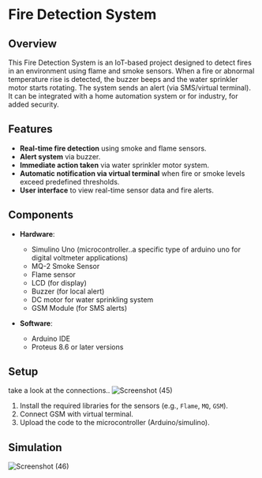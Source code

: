 # Fire Detection System 

## Overview

This Fire Detection System is an IoT-based project designed to detect fires in an environment using flame and smoke sensors. When a fire or abnormal temperature rise is detected, the buzzer beeps and the water sprinkler motor starts rotating. The system sends an alert (via SMS/virtual terminal). It can be integrated with a home automation system or for industry, for added security.

## Features

- **Real-time fire detection** using smoke and flame sensors.
- **Alert system** via buzzer.
- **Immediate action taken** via water sprinkler motor system.
- **Automatic notification via virtual terminal** when fire or smoke levels exceed predefined thresholds.
- **User interface** to view real-time sensor data and fire alerts.

## Components

- **Hardware**:
  - Simulino Uno (microcontroller..a specific type of arduino uno for digital voltmeter applications)
  - MQ-2 Smoke Sensor
  - Flame sensor
  - LCD (for display)
  - Buzzer (for local alert)
  - DC motor for water sprinkling system
  - GSM Module (for SMS alerts)

- **Software**:
  - Arduino IDE
  - Proteus 8.6 or later versions
    
## Setup

take a look at the connections..
![Screenshot (45)](https://github.com/user-attachments/assets/fa138fbe-4fd4-4598-8720-c0ecd264cc5a)


1. Install the required libraries for the sensors (e.g., `Flame`, `MQ`, `GSM`).
2. Connect GSM with virtual terminal.
3. Upload the code to the microcontroller (Arduino/simulino).

## Simulation

![Screenshot (46)](https://github.com/user-attachments/assets/5dee7852-377f-4f25-a000-296e5fcad477)






